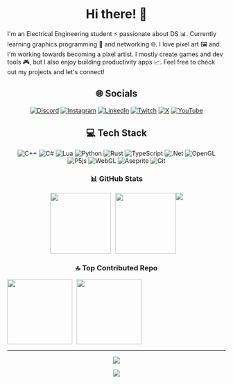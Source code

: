 <div align="center">
  
# Hi there! 👋

</div>
I'm an Electrical Engineering student ⚡️ passionate about DS 📊. Currently learning graphics programming 🎨 and networking 🌐. I love pixel art 🖼️ and I'm working towards becoming a pixel artist. I mostly create games and dev tools 🎮, but I also enjoy building productivity apps 📈. Feel free to check out my projects and let's connect!

<div align="center">

## 🌐 Socials
[![Discord](https://img.shields.io/badge/Discord-%237289DA.svg?logo=discord&logoColor=white)](https://discordapp.com/users/1172678204335603826) [![Instagram](https://img.shields.io/badge/Instagram-%23E4405F.svg?logo=Instagram&logoColor=white)](https://instagram.com/std.enigma) [![LinkedIn](https://img.shields.io/badge/LinkedIn-%230077B5.svg?logo=linkedin&logoColor=white)](https://linkedin.com/in/Ilia-Bahrebar) [![Twitch](https://img.shields.io/badge/Twitch-%239146FF.svg?logo=Twitch&logoColor=white)](https://twitch.tv/std_enigmax) [![X](https://img.shields.io/badge/X-black.svg?logo=X&logoColor=white)](https://x.com/StdEnigma96) [![YouTube](https://img.shields.io/badge/YouTube-%23FF0000.svg?logo=YouTube&logoColor=white)](https://youtube.com/@STDEnigma) 

## 💻 Tech Stack
![C++](https://img.shields.io/badge/c++-%2300599C.svg?style=plastic&logo=c%2B%2B&logoColor=white) ![C#](https://img.shields.io/badge/c%23-%23239120.svg?style=plastic&logo=csharp&logoColor=white) ![Lua](https://img.shields.io/badge/lua-%232C2D72.svg?style=plastic&logo=lua&logoColor=white) ![Python](https://img.shields.io/badge/python-3670A0?style=plastic&logo=python&logoColor=ffdd54) ![Rust](https://img.shields.io/badge/rust-%23000000.svg?style=plastic&logo=rust&logoColor=white) ![TypeScript](https://img.shields.io/badge/typescript-%23007ACC.svg?style=plastic&logo=typescript&logoColor=white) ![.Net](https://img.shields.io/badge/.NET-5C2D91?style=plastic&logo=.net&logoColor=white) ![OpenGL](https://img.shields.io/badge/OpenGL-%23FFFFFF.svg?style=plastic&logo=opengl) ![P5js](https://img.shields.io/badge/p5.js-ED225D?style=plastic&logo=p5.js&logoColor=FFFFFF) ![WebGL](https://img.shields.io/badge/WebGL-990000?logo=webgl&logoColor=white&style=plastic) ![Aseprite](https://img.shields.io/badge/Aseprite-FFFFFF?style=plastic&logo=Aseprite&logoColor=#7D929E) ![Git](https://img.shields.io/badge/git-%23F05033.svg?style=plastic&logo=git&logoColor=white)
  
### 📊 GitHub Stats

</div>
<div align="center" style="display: flex; justify-content: center;">
    <div style="display: flex; flex-direction: row;">
        <img src="https://github-readme-stats.vercel.app/api?username=Std-Enigma&theme=tokyonight&hide_border=false&include_all_commits=true&count_private=true" height="140px" />
        <img src="https://github-readme-stats.vercel.app/api/top-langs/?username=Std-Enigma&theme=tokyonight&hide_border=false&include_all_commits=true&count_private=true&layout=compact" height="140px" style="margin-left: 10px;" />
      <img src="https://github-profile-trophy.vercel.app/?username=Std-Enigma&theme=tokyonight&no-frame=false&no-bg=false&margin-w=4" />
    </div>
</div>

<div align="center">
  
  ### 🔝 Top Contributed Repo
  
</div>
<div align="center" style="display: flex; flex-direction: row;">
    <img src="https://github-contributor-stats.vercel.app/api?username=Std-Enigma&limit=5&theme=tokyonight&combine_all_yearly_contributions=true" height="150px" />
    <img src="https://github-readme-streak-stats.herokuapp.com/?user=Std-Enigma&theme=tokyonight&hide_border=false" height="150px" style="margin-left: 10px;" />
</div>

---
<div align="center">
  
![](https://quotes-github-readme.vercel.app/api?type=horizontal&theme=tokyonight)

[![](https://visitcount.itsvg.in/api?id=Std-Enigma&icon=9&color=1)](https://visitcount.itsvg.in)

</div>

<!-- Proudly created with GPRM ( https://gprm.itsvg.in ) -->
